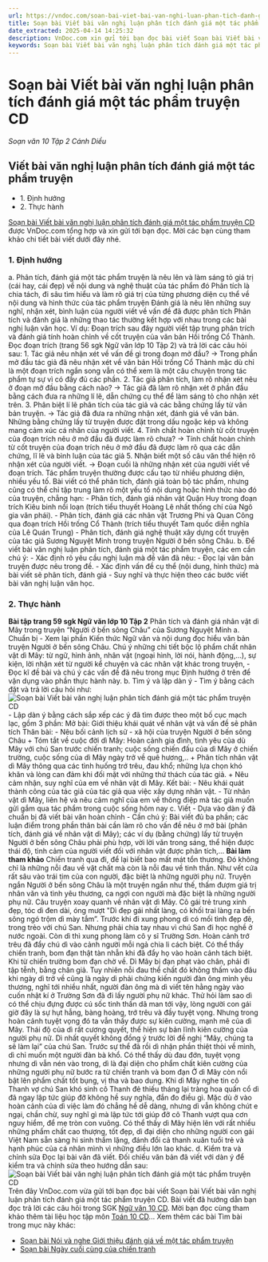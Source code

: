 ```yaml
---
url: https://vndoc.com/soan-bai-viet-bai-van-nghi-luan-phan-tich-danh-gia-mot-tac-pham-truyen-cd-279057
title: Soạn bài Viết bài văn nghị luận phân tích đánh giá một tác phẩm truyện CD - Soạn văn 10 Tập 2 Cánh Diều - VnDoc.com
date_extracted: 2025-04-14 14:25:32
description: VnDoc.com xin gửi tới bạn đọc bài viết Soạn bài Viết bài văn nghị luận phân tích đánh giá một tác phẩm truyện CD. Mời bạn đọc cùng tham khảo.
keywords: Soạn bài Viết bài văn nghị luận phân tích đánh giá một tác phẩm truyện CD,Viết bài văn nghị luận phân tích đánh giá một tác phẩm truyện,soạn Viết bài văn nghị luận phân tích đánh giá một tác phẩm truyện,soạn văn 10,ngữ văn 10 CD,văn 10
---
```


# Soạn bài Viết bài văn nghị luận phân tích đánh giá một tác phẩm truyện CD
 _Soạn văn 10 Tập 2 Cánh Diều_
## Viết bài văn nghị luận phân tích đánh giá một tác phẩm truyện
  * 1\. Định hướng
  * 2\. Thực hành

[Soạn bài Viết bài văn nghị luận phân tích đánh giá một tác phẩm truyện CD](<https://vndoc.com/soan-bai-viet-bai-van-nghi-luan-phan-tich-danh-gia-mot-tac-pham-truyen-cd-279057>) được VnDoc.com tổng hợp và xin gửi tới bạn đọc. Mời các bạn cùng tham khảo chi tiết bài viết dưới đây nhé.
### 1\. Định hướng
a. Phân tích, đánh giá một tác phẩm truyện là nêu lên và làm sáng tỏ giá trị \(cái hay, cái đẹp\) về nội dung và nghệ thuật của tác phẩm đó
Phân tích là chia tách, đi sâu tìm hiểu và làm rõ giá trị của từng phương diện cụ thể về nội dung và hình thức của tác phẩm truyện
Đánh giá là nêu lên những suy nghĩ, nhận xét, bình luận của người viết về vấn đề đã được phân tích
Phân tích và đánh giá là những thao tác thường kết hợp với nhau trong các bài nghị luận văn học. Ví dụ: Đoạn trích sau đây người viết tập trung phân trích và đánh giá tính hoàn chỉnh về cốt truyện của văn bản Hồi trống Cổ Thành.
Đọc đoạn trích \(trang 56 sgk Ngữ văn lớp 10 Tập 2\) và trả lời các câu hỏi sau:
1\. Tác giả nêu nhận xét về vấn đề gì trong đoạn mở đầu?
→ Trong phần mở đầu tác giả đã nêu nhận xét về văn bản Hồi trống Cổ Thành mặc dù chỉ là một đoạn trích ngắn song vẫn có thể xem là một câu chuyện trong tác phẩm tự sự vì có đầy đủ các phần.
2\. Tác giả phân tích, làm rõ nhận xét nêu ở đoạn mở đầu bằng cách nào?
→ Tác giả đã làm rõ nhận xét ở phần đầu bằng cách đưa ra những lí lẽ, dẫn chứng cụ thể để làm sáng tỏ cho nhận xét trên.
3\. Phân biệt lí lẽ phân tích của tác giả và các bằng chứng lấy từ văn bản truyện.
→ Tác giả đã đưa ra những nhận xét, đánh giá về văn bản. Những bằng chứng lấy từ truyện được đặt trong dấu ngoặc kép và không mang cảm xúc cá nhân của người viết.
4\. Tính chất hoàn chỉnh từ cốt truyện của đoạn trích nêu ở mở đầu đã được làm rõ chưa?
→ Tính chất hoàn chỉnh từ cốt truyện của đoạn trích nêu ở mở đầu đã được làm rõ qua các dẫn chứng, lĩ lẽ và bình luận của tác giả
5\. Nhận biết một số câu văn thể hiện rõ nhận xét của người viết.
→ Đoạn cuối là những nhận xét của người viết về đoạn trích.
Tác phẩm truyện thường được cấu tạo từ nhiều phương diện, nhiều yếu tố. Bài viết có thể phân tích, đánh giá toàn bộ tác phẩm, nhưng cũng có thể chỉ tập trung làm rõ một yếu tố nội dung hoặc hình thức nào đó của truyện, chẳng hạn:
\- Phân tích, đánh giá nhân vật Quận Huy trong đoạn trích Kiêu binh nổi loạn \(trích tiểu thuyết Hoàng Lê nhất thống chí của Ngô gia văn phái\).
\- Phân tích, đánh giá các nhân vật Trương Phi và Quan Công qua đoạn trích Hồi trống Cổ Thành \(trích tiểu thuyết Tam quốc diễn nghĩa của Lê Quán Trung\)
\- Phân tích, đánh giá nghệ thuật xây dựng cốt truyện của tác giả Sương Nguyệt Minh trong truyện Người ở bến sông Châu.
b. Để viết bài văn nghị luận phân tích, đánh giá một tác phẩm truyện, các em cần chú ý:
\- Xác định rõ yêu cầu nghị luận mà đề văn đã nêu:
\- Đọc lại văn bản truyện được nêu trong đề.
\- Xác định vấn đề cụ thể \(nội dung, hình thức\) mà bài viết sẽ phân tích, đánh giá
\- Suy nghĩ và thực hiện theo các bước viết bài văn nghị luận văn học.
### 2\. Thực hành
**Bài tập trang 59 sgk Ngữ văn lớp 10 Tập 2**
Phân tích và đánh giá nhân vật dì Mây trong truyện “Người ở bến sông Châu” của Sương Nguyệt Minh
a. Chuẩn bị
\- Xem lại phần Kiến thức Ngữ văn và nội dung đọc hiểu văn bản truyện Người ở bến sông Châu. Chú ý những chi tiết bộc lộ phẩm chất nhân vật dì Mây: từ ngữ, hình ảnh, nhân vật \(ngoại hình, lời nói, hành động,…\), sự kiện, lời nhận xét từ người kể chuyện và các nhân vật khác trong truyện,
\- Đọc kĩ đề bài và chú ý các vấn đề đã nêu trong mục Định hướng ở trên để vận dụng vào phần thực hành này.
b. Tìm ý và lập dàn ý
\- Tìm ý bằng cách đặt và trả lời câu hỏi như:
![Soạn bài Viết bài văn nghị luận phân tích đánh giá một tác phẩm truyện CD](https://i.vdoc.vn/data/image/2022/10/24/soan-bai-viet-bai-van-nghi-luan-phan-tich-danh-gia-mot-tac-pham-truyen-cd-1.jpg)
\- Lập dàn ý bằng cách sắp xếp các ý đã tìm được theo một bố cục mạch lạc, gồm 3 phần:
Mở bài: Giới thiệu khái quát về nhân vật và vấn đề sẽ phân tích
Thân bài:
\- Nêu bối cảnh lịch sử - xã hội của truyện Người ở bến sông Châu
\+ Tóm tắt về cuộc đời dì Mây: Hoàn cảnh gia đình, tình yêu của dù Mây với chú San trước chiến tranh; cuộc sống chiến đấu của dì Mây ở chiến trường, cuộc sống của dì Mây ngày trở về quê hương,..
\+ Phân tích nhân vật dì Mây thông qua các tình huống trớ trêu, đau khổ; những lựa chọn khó khăn và lòng can đảm khi đối mặt với những thứ thách của tác giả.
\+ Nêu cảm nhận, suy nghĩ của em về nhân vật dì Mây.
Kết bài:
\- Nêu khái quát thành công của tác giả của tác giả qua việc xây dựng nhân vật.
\- Từ nhân vật dì Mây, liên hệ và nêu cảm nghĩ của em về thông điệp mà tác giả muốn gửi gắm qua tác phẩm trong cuộc sống hôm nay
c. Viết
\- Dựa vào dàn ý đã chuẩn bị đã viết bài văn hoàn chỉnh
\- Cần chú ý: Bài viết đủ ba phần; các luận điểm trong phần thân bài cần làm rõ cho vấn đề nêu ở mở bài \(phân tích, đánh giá về nhân vật dì Mây\); các ví dụ \(bằng chứng\) lấy từ truyện Người ở bến sông Châu phải phù hợp, vời lời văn trong sáng, thể hiện được thái độ, tình cảm của người viết đối với nhân vật được phân tích,…
**Bài làm tham khảo**
Chiến tranh qua đi, để lại biết bao mất mát tổn thương. Đó không chỉ là những nỗi đau về vật chất mà còn là nỗi đau về tinh thần. Như vết cứa rất sâu vào trái tim của con người, đặc biệt là những người phụ nữ. Truyện ngắn Người ở bến sông Châu là một truyện ngắn như thế, thấm đượm giá trị nhân văn và tình yêu thương, ca ngợi con người mà đặc biệt là những người phụ nữ.
Câu truyện xoay quanh về nhân vật dì Mây. Cô gái trẻ trung xinh đẹp, tóc dì đen dài, óng mượt "Dì đẹp gái nhất làng, có khối trai làng ra bến sông ngó trộm dì mày tắm”. Trước khi đi xung phong dì có mối tình đẹp đẽ, trong trẻo với chú San. Nhưng phải chia tay nhau vì chú San đi học nghề ở nước ngoài. Còn dì thì xung phong làm cô y sĩ Trường Sơn. Hoàn cảnh trớ trêu đã đẩy chú dì vào cảnh người mỗi ngả chia li cách biệt. Có thể thấy chiến tranh, bom đạn thật tàn nhẫn khi đã đẩy họ vào hoàn cảnh tách biệt.
Khi từ chiến trường bom đạn chờ về. Dì Mây bị đạn phạt vào chân, phải đi tập tễnh, bằng chân giả. Tuy nhiên nỗi đau thể chất đó không thấm vào đâu khi ngày dì trở về cũng là ngày dì phải chứng kiến người đàn ông mình yêu thương, nghĩ tới nhiều nhất, người đàn ông mà dì viết tên hằng ngày vào cuốn nhật kí ở Trường Sơn đã đi lấy người phụ nữ khác. Thử hỏi làm sao dì có thể chịu đựng được cú sốc tinh thần dã man tới vậy, lòng người con gái giờ đây là sự hụt hẫng, bàng hoàng, trớ trêu và đầy tuyệt vọng. Nhưng trong hoàn cảnh tuyệt vọng đó ta vẫn thấy được sự kiên cường, mạnh mẽ của dì Mây. Thái độ của dì rất cương quyết, thể hiện sự bản lĩnh kiên cường của người phụ nữ. Dì nhất quyết không đồng ý trước lời đề nghị “Mây, chúng ta sẽ làm lại” của chú San. Trước sự thể đã rồi dì nhận phần thiệt thòi về mình, dì chỉ muốn một người đàn bà khổ. Có thể thấy dù đau đớn, tuyệt vọng nhưng dì vẫn nén vào trong, dì là đại diện cho phẩm chất kiên cường của những người phụ nữ bước ra từ chiến tranh và bom đạn
Ở dì Mây còn nổi bật lên phẩm chất tốt bụng, vị tha và bao dung. Khi dì Mây nghe tin cô Thanh vợ chú San khó sinh cô Thanh đẻ thiếu tháng lại tràng hoa quấn cổ dì đã ngay lập tức giúp đỡ không hề suy nghĩa, đắn đo điều gì. Mặc dù ở vào hoàn cảnh của dì việc làm đó chẳng hề dễ dàng, nhưng dì vẫn không chút e ngại, chần chừ, suy nghĩ gì mà lập tức tới giúp đỡ cô Thanh vượt qua cơn nguy hiểm, để mẹ tròn con vuông.
Có thể thấy dì Mây hiện lên với rất nhiều những phẩm chất cao thượng, tốt đẹp, dì đại diện cho những người con gái Việt Nam sẵn sàng hi sinh thầm lặng, đánh đổi cả thanh xuân tuổi trẻ và hạnh phúc của cá nhân mình vì những điều lớn lao khác.
d. Kiểm tra và chỉnh sửa
Đọc lại bài văn đã viết. Đối chiếu văn bản đã viết với dàn ý để kiểm tra và chỉnh sửa theo hướng dẫn sau:
![Soạn bài Viết bài văn nghị luận phân tích đánh giá một tác phẩm truyện CD](https://i.vdoc.vn/data/image/2022/10/24/soan-bai-viet-bai-van-nghi-luan-phan-tich-danh-gia-mot-tac-pham-truyen-cd-2.jpg)
Trên đây VnDoc.com vừa gửi tới bạn đọc bài viết Soạn bài Viết bài văn nghị luận phân tích đánh giá một tác phẩm truyện CD. Bài viết đã hướng dẫn bạn đọc trả lời các câu hỏi trong SGK [Ngữ văn 10 CD](<https://vndoc.com/ngu-van-10-canh-dieu-tap2>). Mời bạn đọc cùng tham khảo thêm tài liệu học tập môn [Toán 10 CD](<https://vndoc.com/toan-10-canh-dieu-tap2>)...
Xem thêm các bài Tìm bài trong mục này khác:
  * [Soạn bài Nói và nghe Giới thiệu đánh giá về một tác phẩm truyện](</soan-bai-noi-va-nghe-gioi-thieu-danh-gia-ve-mot-tac-pham-truyen-cd-279070>)
  * [Soạn bài Ngày cuối cùng của chiến tranh](</soan-bai-ngay-cuoi-cung-cua-chien-tranh-cd-279073>)


